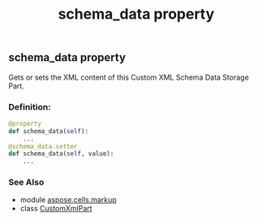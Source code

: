 ﻿---
title: schema_data property
second_title: Aspose.Cells for Python via .NET API References
description: 
type: docs
weight: 50
url: /aspose.cells.markup/customxmlpart/schema_data/
is_root: false
---

## schema_data property


Gets or sets the XML content of this Custom XML Schema Data Storage Part.
### Definition:
```python
@property
def schema_data(self):
    ...
@schema_data.setter
def schema_data(self, value):
    ...
```

### See Also
* module [aspose.cells.markup](../../)
* class [CustomXmlPart](/cells/python-net/aspose.cells.markup/customxmlpart)
